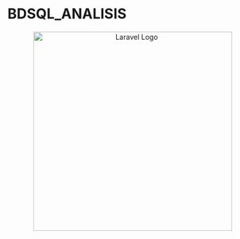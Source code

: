 # BDSQL_ANALISIS


<p align="center"><a href="https://laravel.com" target="_blank"><img src="https://th.bing.com/th/id/R.fd48c2594af1781d62b6c1fc3840678b?rik=k%2bdfGAD8wn%2fZdA&pid=ImgRaw&r=0&sres=1&sresct=1" width="400" alt="Laravel Logo"></a></p>


